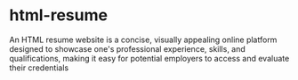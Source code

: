 # html-resume
 An HTML resume website is a concise, visually appealing online platform designed to showcase one's professional experience, skills, and qualifications, making it easy for potential employers to access and evaluate their credentials
